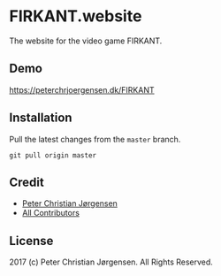 # FIRKANT.website

The website for the video game FIRKANT.

## Demo

https://peterchrjoergensen.dk/FIRKANT

## Installation

Pull the latest changes from the `master` branch.

```
git pull origin master
```

## Credit

- [Peter Christian Jørgensen](https://github.com/tehwave)
- [All Contributors](../../contributors)

## License

2017 (c) Peter Christian Jørgensen. All Rights Reserved.
